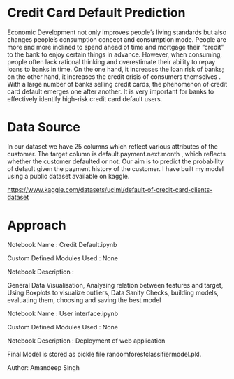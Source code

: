 # Credit Card Default Prediction
Economic Development not only improves people’s living standards but also changes people’s consumption concept and consumption mode. People are more and more inclined to spend ahead of time and mortgage their “credit” to the bank to enjoy certain things in advance. However, when consuming, people often lack rational thinking and overestimate their ability to repay loans to banks in time. On the one hand, it increases the loan risk of banks; on the other hand, it increases the credit crisis of consumers themselves . With a large number of banks selling credit cards, the phenomenon of credit card default emerges one after another. It is very important for banks to effectively identify high-risk credit card default users.
# Data Source
In our dataset we have 25 columns which reflect various attributes of the customer. The target column is default.payment.next.month , which reflects whether the customer defaulted or not. Our aim is to predict the probability of default given the payment history of the customer. I have built my model using a public dataset available on kaggle.

https://www.kaggle.com/datasets/uciml/default-of-credit-card-clients-dataset
# Approach
Notebook Name : Credit Default.ipynb

Custom Defined Modules Used : None

Notebook Description :

General Data Visualisation, Analysing relation between features and target, Using Boxplots to visualize outliers, Data Sanity Checks, building models, evaluating them, choosing and saving the best model

Notebook Name : User interface.ipynb

Custom Defined Modules Used : None

Notebook Description : Deployment of web application

Final Model is stored as pickle file randomforestclassifiermodel.pkl.

Author: Amandeep Singh
